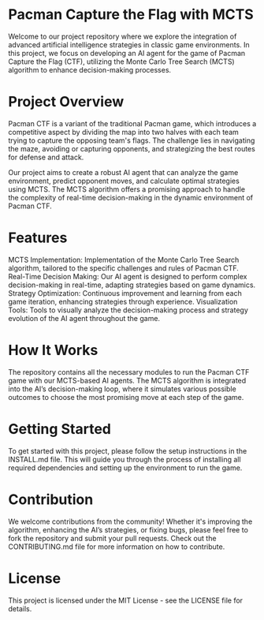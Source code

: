 # Pacman Capture the Flag with MCTS
Welcome to our project repository where we explore the integration of advanced artificial intelligence strategies in classic game environments. In this project, we focus on developing an AI agent for the game of Pacman Capture the Flag (CTF), utilizing the Monte Carlo Tree Search (MCTS) algorithm to enhance decision-making processes.

# Project Overview
Pacman CTF is a variant of the traditional Pacman game, which introduces a competitive aspect by dividing the map into two halves with each team trying to capture the opposing team's flags. The challenge lies in navigating the maze, avoiding or capturing opponents, and strategizing the best routes for defense and attack.

Our project aims to create a robust AI agent that can analyze the game environment, predict opponent moves, and calculate optimal strategies using MCTS. The MCTS algorithm offers a promising approach to handle the complexity of real-time decision-making in the dynamic environment of Pacman CTF.

# Features
MCTS Implementation: Implementation of the Monte Carlo Tree Search algorithm, tailored to the specific challenges and rules of Pacman CTF.
Real-Time Decision Making: Our AI agent is designed to perform complex decision-making in real-time, adapting strategies based on game dynamics.
Strategy Optimization: Continuous improvement and learning from each game iteration, enhancing strategies through experience.
Visualization Tools: Tools to visually analyze the decision-making process and strategy evolution of the AI agent throughout the game.
# How It Works
The repository contains all the necessary modules to run the Pacman CTF game with our MCTS-based AI agents. The MCTS algorithm is integrated into the AI’s decision-making loop, where it simulates various possible outcomes to choose the most promising move at each step of the game.

# Getting Started
To get started with this project, please follow the setup instructions in the INSTALL.md file. This will guide you through the process of installing all required dependencies and setting up the environment to run the game.

# Contribution
We welcome contributions from the community! Whether it's improving the algorithm, enhancing the AI’s strategies, or fixing bugs, please feel free to fork the repository and submit your pull requests. Check out the CONTRIBUTING.md file for more information on how to contribute.

# License
This project is licensed under the MIT License - see the LICENSE file for details.
